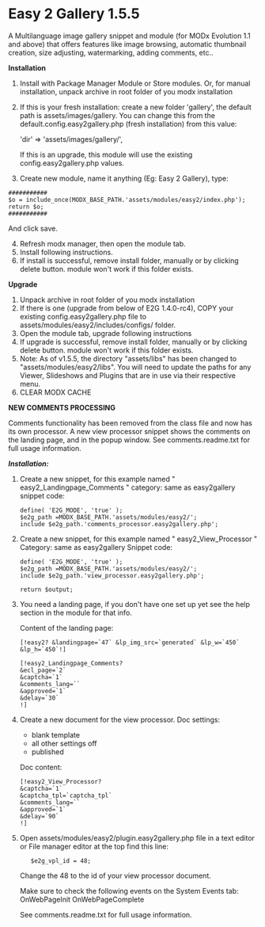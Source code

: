 # Easy 2 Gallery 1.5.5

A Multilanguage image gallery snippet and module (for MODx Evolution 1.1 and above) that offers features like image browsing, automatic thumbnail creation, size adjusting, watermarking, adding comments, etc..


**Installation**

1. Install with  Package Manager Module or Store modules.
   Or, for manual installation, unpack archive in root folder of you modx installation
2. If this is your fresh installation: create a new folder 'gallery', the default path is assets/images/gallery.
   You can change this from the default.config.easy2gallery.php (fresh installation) from this value:
   
   'dir' => 'assets/images/gallery/',
   
   If this is an upgrade, this module will use the existing config.easy2gallery.php values.
3. Create new module, name it anything (Eg: Easy 2 Gallery), type:
```
###########
$o = include_once(MODX_BASE_PATH.'assets/modules/easy2/index.php');
return $o;
###########
```
And click save.

4. Refresh modx manager, then open the module tab.
5. Install following instructions.
6. If install is successful, remove install folder, manually or by clicking delete button. module won't work if this folder exists.



**Upgrade**

1. Unpack archive in root folder of you modx installation
2. If there is one (upgrade from below of E2G 1.4.0-rc4), COPY your existing
            config.easy2gallery.php 
   file to 
            assets/modules/easy2/includes/configs/
   folder.
2. Open the module tab, upgrade following instructions
3. If upgrade is successful, remove install folder, manually or by clicking delete button. module won't work if this folder exists.
4. Note: As of v1.5.5, the directory "assets/libs" has been changed to "assets/modules/easy2/libs".
   You will need to update the paths for any Viewer, Slideshows and Plugins that are in use via their respective menu.  
5. CLEAR MODX CACHE


**NEW COMMENTS PROCESSING**

Comments functionality has been removed from the class file and now has its own processor.
A new view processor snippet shows the comments on the landing page, and in the popup window.
See comments.readme.txt for full usage information.

***Installation:***

1. Create a new snippet, for this example named " easy2_Landingpage_Comments "
   category: same as easy2gallery
   snippet code:
   ```
   define( 'E2G_MODE', 'true' );
   $e2g_path =MODX_BASE_PATH.'assets/modules/easy2/';
   include $e2g_path.'comments_processor.easy2gallery.php';
   ```

2. Create a new snippet, for this example named " easy2_View_Processor "
   Category: same as easy2gallery
   Snippet code:
   ```
   define( 'E2G_MODE', 'true' );
   $e2g_path =MODX_BASE_PATH.'assets/modules/easy2/';
   include $e2g_path.'view_processor.easy2gallery.php';

   return $output;
   ```

3. You need a landing page, if you don't have one set up yet see the help section in the module for that info.
   
   Content of the landing page:
    ```  
   [!easy2? &landingpage=`47` &lp_img_src=`generated` &lp_w=`450` &lp_h=`450`!]
   ```
   ```
   [!easy2_Landingpage_Comments?
   &ecl_page=`2`
   &captcha=`1`
   &comments_lang=``
   &approved=`1`
   &delay=`30`
   !]
   ```

4. Create a new document for the view processor.
   Doc settings:
     - blank template
     - all other settings off
     - published
   
   Doc content:
   ```
   [!easy2_View_Processor?
   &captcha=`1`
   &captcha_tpl=`captcha_tpl`
   &comments_lang=``
   &approved=`1`
   &delay=`90`
   !]
   ```

5. Open assets/modules/easy2/plugin.easy2gallery.php file in a text editor or
   File manager editor at the top find this line:
   ```
      $e2g_vpl_id = 48;
   ```
   Change the 48 to the id of your view processor document.
   
   Make sure to check the following events on the System Events tab:
      OnWebPageInit
      OnWebPageComplete

   See comments.readme.txt for full usage information.
